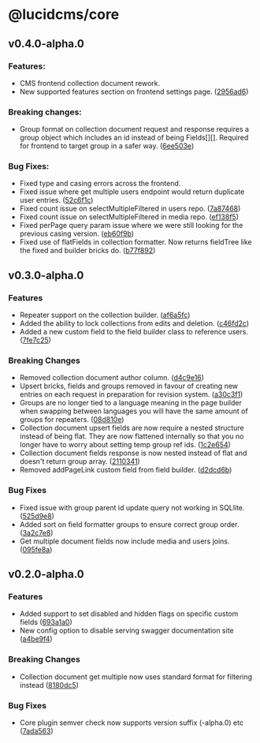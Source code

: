 # @lucidcms/core

## v0.4.0-alpha.0

### Features:

- CMS frontend collection document rework.
- New supported features section on frontend settings page. ([2956ad6](https://github.com/ProtoDigitalUK/lucid/commit/2956ad6a6d3ad3adf5f2538cbf5855dc67b0e95f))

### Breaking changes:

- Group format on collection document request and response requires a group object which includes an id instead of being Fields[][]. Required for frontend to target group in a safer way. ([6ee503e](https://github.com/ProtoDigitalUK/lucid/commit/6ee503ed4642adaaabf33a35cd5fbafd72952059))

### Bug Fixes:

- Fixed type and casing errors across the frontend.
- Fixed issue where get multiple users endpoint would return duplicate user entries. ([52c6f1c](https://github.com/ProtoDigitalUK/lucid/commit/52c6f1c91851ee0a1e171a6784d34c43954330f8))
- Fixed count issue on selectMultipleFiltered in users repo. ([7a87468](https://github.com/ProtoDigitalUK/lucid/commit/7a874688e17fce5e8dda2fba5d8416afbf816a9a))
- Fixed count issue on selectMultipleFiltered in media repo. ([ef138f5](https://github.com/ProtoDigitalUK/lucid/commits/master/?before=ef4d6cf01ee0e8bcb92ddabc8138a38658273f04+35))
- Fixed perPage query param issue where we were still looking for the previous casing version. ([eb60f9b](https://github.com/ProtoDigitalUK/lucid/commit/eb60f9b7cc07d841459cd2b1f90ad1ac1f0c696a))
- Fixed use of flatFields in collection formatter. Now returns fieldTree like the fixed and builder bricks do. ([b77f892](https://github.com/ProtoDigitalUK/lucid/commit/b77f892df556735216f0425367ec979d20f2cbed))

## v0.3.0-alpha.0

### Features

- Repeater support on the collection builder. ([af6a5fc](https://github.com/ProtoDigitalUK/lucid/commit/af6a5fc5c73f5d37f9a2d3116319cef23e6f0424))
- Added the ability to lock collections from edits and deletion. ([c46fd2c](https://github.com/ProtoDigitalUK/lucid/commit/c46fd2c6424bdf2234a425f6e528eb35ebba0157))
- Added a new custom field to the field builder class to reference users. ([7fe7c25](https://github.com/ProtoDigitalUK/lucid/commit/7fe7c25ff269a848f2342ed135944b0b06e2d75d))

### Breaking Changes

- Removed collection document author column. ([d4c9e16](https://github.com/ProtoDigitalUK/lucid/commit/d4c9e164f8dd822436bafab45434765b0ed47e5a))
- Upsert bricks, fields and groups removed in favour of creating new entries on each request in preparation for revision system. ([a30c3f1](https://github.com/ProtoDigitalUK/lucid/commit/a30c3f1bffaa5759bf62d4233bffa79db43532ad))
- Groups are no longer tied to a language meaning in the page builder when swapping between languages you will have the same amount of groups for repeaters. ([08d810e](https://github.com/ProtoDigitalUK/lucid/commit/08d810ef3b7692b0cf704babd94466849deab2eb))
- Collection document upsert fields are now require a nested structure instead of being flat. They are now flattened internally so that you no longer have to worry about setting temp group ref ids. ([1c2e654](https://github.com/ProtoDigitalUK/lucid/commit/1c2e6542978f703f9a8780dc050ee3a26d8c5fa5))
- Collection document fields response is now nested instead of flat and doesn't return group array. ([2110341](https://github.com/ProtoDigitalUK/lucid/commit/2110341f5401c1cb6c398d0d990be0f2b9eef482))
- Removed addPageLink custom field from field builder. ([d2dcd6b](https://github.com/ProtoDigitalUK/lucid/commit/d2dcd6b7af9634686b35d9bf09247a6f9873045e))

### Bug Fixes

- Fixed issue with group parent id update query not working in SQLlite. ([525d9e8](https://github.com/ProtoDigitalUK/lucid/commit/525d9e860fcf02d92864b94762d8e54e51de99a1))
- Added sort on field formatter groups to ensure correct group order. ([3a2c7e8](https://github.com/ProtoDigitalUK/lucid/commit/3a2c7e825433736fc2c61682a282aece21969a69))
- Get multiple document fields now include media and users joins. ([095fe8a](https://github.com/ProtoDigitalUK/lucid/commit/095fe8adb070b9494ec98fd3de4850583475c2ea))

## v0.2.0-alpha.0

### Features

- Added support to set disabled and hidden flags on specific custom fields ([693a1a0](https://github.com/ProtoDigitalUK/lucid/commit/693a1a0147b1dab4e6f1d17a1e2b25621ea8a2fe))
- New config option to disable serving swagger documentation site ([a4be9f4](https://github.com/ProtoDigitalUK/lucid/commit/a4be9f43276c9d7aed945e6f37304ec873b6de8b))

### Breaking Changes

- Collection document get multiple now uses standard format for filtering instead ([8180dc5](https://github.com/ProtoDigitalUK/lucid/commit/8180dc5fa2979447b9efd2a054fdaf95f47c4c52))

### Bug Fixes

- Core plugin semver check now supports version suffix (-alpha.0) etc ([7ada563](https://github.com/ProtoDigitalUK/lucid/commit/7ada5632ef80620533b9ded4558d56348a39ffe1))
